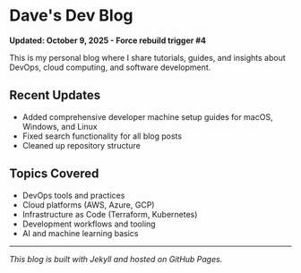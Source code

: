 # Dave's Dev Blog

**Updated: October 9, 2025 - Force rebuild trigger #4**

This is my personal blog where I share tutorials, guides, and insights about DevOps, cloud computing, and software development.

## Recent Updates
- Added comprehensive developer machine setup guides for macOS, Windows, and Linux
- Fixed search functionality for all blog posts
- Cleaned up repository structure

## Topics Covered
- DevOps tools and practices
- Cloud platforms (AWS, Azure, GCP)
- Infrastructure as Code (Terraform, Kubernetes)
- Development workflows and tooling
- AI and machine learning basics

---

*This blog is built with Jekyll and hosted on GitHub Pages.*
